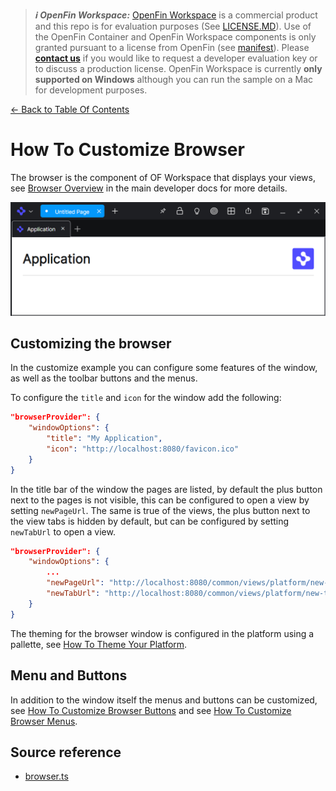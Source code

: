 > **_:information_source: OpenFin Workspace:_** [OpenFin Workspace](https://www.openfin.co/workspace/) is a commercial product and this repo is for evaluation purposes (See [LICENSE.MD](../LICENSE.MD)). Use of the OpenFin Container and OpenFin Workspace components is only granted pursuant to a license from OpenFin (see [manifest](../public/manifest.fin.json)). Please [**contact us**](https://www.openfin.co/workspace/poc/) if you would like to request a developer evaluation key or to discuss a production license.
> OpenFin Workspace is currently **only supported on Windows** although you can run the sample on a Mac for development purposes.

[<- Back to Table Of Contents](../README.md)

# How To Customize Browser

The browser is the component of OF Workspace that displays your views, see [Browser Overview](https://developers.openfin.co/of-docs/docs/browser-sdk-overview) in the main developer docs for more details.

![Browser](./assets/browser-window.png)

## Customizing the browser

In the customize example you can configure some features of the window, as well as the toolbar buttons and the menus.

To configure the `title` and `icon` for the window add the following:

```json
"browserProvider": {
    "windowOptions": {
        "title": "My Application",
        "icon": "http://localhost:8080/favicon.ico"
    }
}
```

In the title bar of the window the pages are listed, by default the plus button next to the pages is not visible, this can be configured to open a view by setting `newPageUrl`. The same is true of the views, the plus button next to the view tabs is hidden by default, but can be configured by setting `newTabUrl` to open a view.

```json
"browserProvider": {
    "windowOptions": {
        ...
        "newPageUrl": "http://localhost:8080/common/views/platform/new-page.html",
        "newTabUrl": "http://localhost:8080/common/views/platform/new-tab.html"
    }
}
```

The theming for the browser window is configured in the platform using a pallette, see [How To Theme Your Platform](./how-to-theme-your-platform.md).

## Menu and Buttons

In addition to the window itself the menus and buttons can be customized, see [How To Customize Browser Buttons](./how-to-customize-browser-buttons.md) and see [How To Customize Browser Menus](./how-to-customize-browser-menus.md).

## Source reference

- [browser.ts](../client/src/framework/platform/browser.ts)
